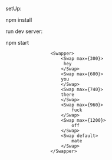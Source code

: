 setUp: 

npm install

run dev server:

npm start


                     <Swapper>
                         <Swap max={300}>
                          hey
                         </Swap>
                         <Swap max={600}>
                         you
                         </Swap>
                         <Swap max={740}>
                         there
                         </Swap>
                         <Swap max={960}>
                             fuck 
                         </Swap>
                         <Swap max={1200}>
                             off
                         </Swap>
                         <Swap default>
                             mate
                         </Swap>
                     </Swapper>